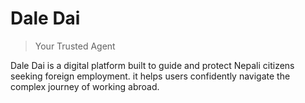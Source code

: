 # Dale Dai
> Your Trusted Agent

Dale Dai is a digital platform built to guide and protect Nepali citizens seeking foreign employment.  it helps users confidently navigate the complex journey of working abroad.




